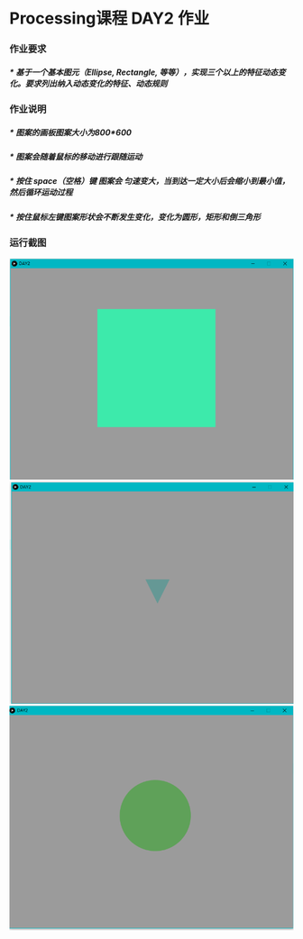# Processing课程 DAY2 作业
###  作业要求
#####   * 基于一个基本图元（Ellipse, Rectangle, 等等），实现三个以上的特征动态变化。要求列出纳入动态变化的特征、动态规则

###  作业说明
#####   * 图案的画板图案大小为800*600
#####   * 图案会随着鼠标的移动进行跟随运动
#####   * 按住 *space（空格）键* 图案会 *匀速变大*，当到达一定大小后会缩小到最小值，然后循环运动过程
#####   * 按住*鼠标左键*图案形状会不断发生变化，变化为圆形，矩形和倒三角形


### 运行截图
![运行截图1](https://github.com/Firestimpression/Snoopy/blob/master/ProcessingHomework/DAY2/2017-06-24%20(3).png)
![运行截图2](https://github.com/Firestimpression/Snoopy/blob/master/ProcessingHomework/DAY2/2017-06-24%20(5).png)
![运行截图3](https://github.com/Firestimpression/Snoopy/blob/master/ProcessingHomework/DAY2/2017-06-24%20(4).png)
